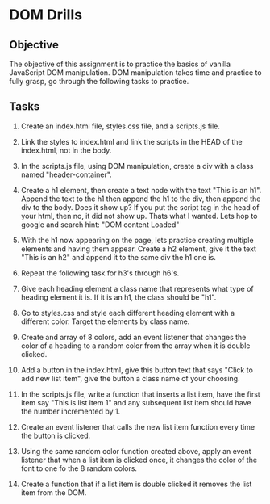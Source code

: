 # DOM Drills

## Objective

The objective of this assignment is to practice the basics of vanilla JavaScript DOM manipulation. DOM manipulation takes time and practice to fully grasp, go through the following tasks to practice.

## Tasks

1. Create an index.html file, styles.css file, and a scripts.js file.

2. Link the styles to index.html and link the scripts in the HEAD of the index.html, not in the body.

3. In the scripts.js file, using DOM manipulation, create a div with a class named "header-container".

4. Create a h1 element, then create a text node with the text "This is an h1". Append the text to the h1 then append the h1 to the div, then append the div to the body. Does it show up? If you put the script tag in the head of your html, then no, it did not show up. Thats what I wanted. Lets hop to google and search hint: "DOM content Loaded"

5. With the h1 now appearing on the page, lets practice creating multiple elements and having them appear. Create a h2 element, give it the text "This is an h2" and append it to the same div the h1 one is.

6. Repeat the following task for h3's through h6's.

7. Give each heading element a class name that represents what type of heading element it is. If it is an h1, the class should be "h1".

8. Go to styles.css and style each different heading element with a different color. Target the elements by class name.

9. Create and array of 8 colors, add an event listener that changes the color of a heading to a random color from the array when it is double clicked.

10. Add a button in the index.html, give this button text that says "Click to add new list item", give the button a class name of your choosing.

11. In the scripts.js file, write a function that inserts a list item, have the first item say "This is list item 1" and any subsequent list item should have the number incremented by 1.

12. Create an event listener that calls the new list item function every time the button is clicked.

13. Using the same random color function created above, apply an event listener that when a list item is clicked once, it changes the color of the font to one fo the 8 random colors.

14. Create a function that if a list item is double clicked it removes the list item from the DOM.
